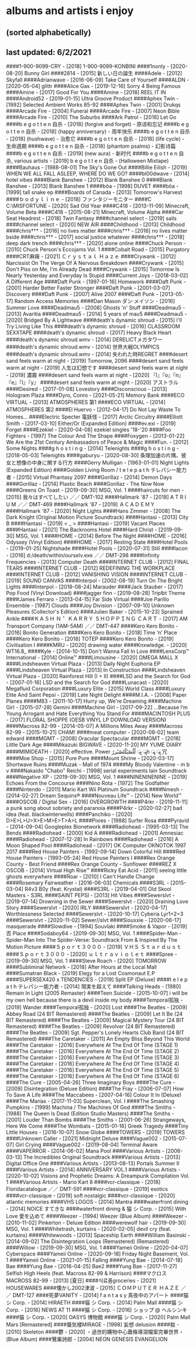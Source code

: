 # albums and artists i enjoy
## (sorted alphabetically)
## last updated: 6/2/2021
####1-900-9099-CRY - [2018] 1-900-9099-KONBINI
####1nonly - [2020-08-20] Bunny Girl
####2814 - [2015] 新しい日の誕生
####Adele - [2012] Skyfall
####Adrianwave - [2016-06-09] Take Care of Yourself
####ALDN - [2020-05-04] glittr
####Alice Gas - [2019-12-16] Sorry 4 Being Famous
####Amine - [2017] Good For You
####Amine - [2018] REEL IT IN
####Android52 - [2019-01-15] Ultra Groove Product
####Aphex Twin - [1992] Selected Ambient Works 85-92
####Aphex Twin - [2001] Drukqs
####Arcade Fire - [2004] Funeral
####Arcade Fire - [2007] Neon Bible
####Arcade Fire - [2010] The Suburbs
####Ark Patrol - [2016] Let Go
####b e g o t t e n 自杀 - [2018] (forgive and forget) - 原谅和忘记
####b e g o t t e n 自杀 - [2018] (happy anniversary) -  周年快乐
####b e g o t t e n 自杀 - [2018] (hushwave) - 治愈它
####b e g o t t e n 自杀 - [2018] (life cycle) - 生命週期
####b e g o t t e n 自杀 - [2018] (phantom psalms) - 幻影诗篇
####b e g o t t e n 自杀 - [2019] (new aura) - 新时代
####b e g o t t e n 自杀, various artists - [2019] b e g o t t e n 自杀 - (Halloween Mixtape)
####Bauhaus - [1988-08-01] The Sky's Gone Out
####Billie Eilish - [2019] WHEN WE ALL FALL ASLEEP, WHERE DO WE GO?
####bl00dwave - [2014] hotel vibes
####Blank Banshee - [2012] Blank Banshee 0
####Blank Banshee - [2013] Blank Banshee 1
####bôa - [1998] DUVET
####bôa - [1999] tall snake ep
####Boards of Canada - [2013] Tomorrow's Harvest
####ｂｏｄｙｌｉｎｅ - [2018] ファンタジーモニター
####C C:\MISFORTUNE - [2020] Sad Old Year
####C418 - [2013-11-09] Minecraft, Volume Beta
####C418 - [2015-08-21] Minecraft, Volume Alpha
####Car Seat Headrest - [2018] Twin Fantasy
####channel select - [2019] sails
####channel select - [2020] NEW AIR
####Childhood - [2013] Childhood
####chris††† - [2016] no lives matter
####chris††† - [2016] no lives matter bside
####chris††† - [2017] social justice whatever
####chris††† - [2018] deep dark trench
####chris††† - [2020] alone online
####Chuck Person - [2010] Chuck Person's Eccojams Vol. 1 
####Cobalt Road - [2015] Purgatory
####CRT麻痺 - [2021] Ｃｒｙｓｔａｌ Ｈａｚｅ
####Crywank - [2012] Narcissist On The Verge Of A Nervous Breakdown
####Crywank - [2015] Don't Piss on Me, I'm Already Dead
####Crywank - [2015] Tomorrow Is Nearly Yesterday and Everyday Is Stupid
####Current Joys - [2018-03-02] A Different Age
####Daft Punk - [1997-01-16] Homework
####Daft Punk - [2001] Harder Better Faster Stronger
####Daft Punk - [2001-03-07] Discovery
####Daft Punk - [2007] Alive 2007
####Daft Punk - [2013-05-17] Random Access Memories
####Dan Mason ダン·メイソン - [2016] Summer Love
####Deadmau5 - [2008] Ghosts 'n' Stuff
####Deadmau5 - [2013] Avaritia
####Deadmau5 - [2014] 5 years of mau5
####Deadmau5 - [2020] Bridged By A Lightwave
####death's dynamic shroud - [2015] I'll Try Living Like This
####death's dynamic shroud - [2016] CLASSROOM SEXXTAPE
####death's dynamic shroud - [2017] Heavy Black Heart
####death's dynamic shroud.wmv - [2014] DERELICTメガタワー
####death's dynamic shroud.wmv - [2014] 世界大戦OLYMPICS
####death's dynamic shroud.wmv - [2014] 失われた時REGRET
####desert sand feels warm at night - [2019] Tomorrow, 2096
####desert sand feels warm at night - [2019] 人生は幻想です
####desert sand feels warm at night - [2019] 濃霧
####desert sand feels warm at night - [2020] 『l』『o』『n』『e』『l』『y』
####desert sand feels warm at night - [2020] アストラル
####Desired - [2017-01-08] Lovestory
####Disconscious - [2013] Hologram Plaza
####Dyro, Conro - [2021-05-21] Memory Bank
####ECO VIRTUAL - [2013] ATMOSPHERES 第1
####ECO VIRTUAL - [2014] ATMOSPHERES 第2
####El Huervo - [2012-04-17] Do Not Lay Waste To Homes...
####Electric Specter 電妖怪 - [2017] Arctic Circuitry
####Elliott Smith - [2017-03-10] Either/Or (Expanded Edition)
####ev.exi - [2019] Forget
####Ezekiel - [2020-04-08] ezekiel singles '18-'20
####Foo Fighters - [1997] The Colour And The Shape
####Foxygen - [2013-01-22] We Are the 21st Century Ambassadors of Peace & Magic
####Fun. - [2012] Some Nights
####g h o s t i n g - [2014] Telenights
####g h o s t i n g - [2018-05-03] Telenights
####gaburyu - [2020-08-30] 条理加速の片隅、彼女と想像の中身に関する行方
####Gerry Mulligan - [1963-01-01] Night Lights (Expanded Edition)
####Golden Living Room / t e l e p a t h テレパシー能力者 - [2015] Virtual Phantasy 2097
####Gorillaz - [2014] Demon Days
####Gorillaz - [2014] Plastic Beach
####Gorillaz - The Now Now
####Greens On Toast - [2019-09-30] MSG, Vol. 1
####haircuts for men - [2015] 我々はすべてしたい ／／ DMT-102
####Hallmark '87 - [2018] A T R I U M ／／ DMT-469
####Hallmark '87 - [2019] ＡＣＡＤＥＭＹ
####Hallmark '87 - [2020] Night Lights
####Hans Zimmer - [2008] The Dark Knight (Original Motion Picture Soundtrack)
####Hantasi - [2013] City B
####Hantasi - [2019] < _ >
####Hantasi - [2019] Vacant Places
####Hantasi - [2021] The Backrooms Hotel
####Hard Christ - [2019-09-30] MSG, Vol. 1
####HOME - [2014] Before The Night
####HOME - [2016] Odyssey (Vinyl Edition)
####HOME - [2017] Resting State
####Hotel Pools - [2019-01-25] Nightshade
####Hotel Pools - [2020-07-31] Still
####Iacon - [2016] d​:​/​death​/​within​/​ourselv​.​exe ／／ DMT​​​-​​​298
####Infinity Frequencies - [2013] Computer Death
####INTERNET CLUB - [2012] FINAL TEARS
####INTERNET CLUB - [2012] REDEFINING THE WORKPLACE
####INTERNET CLUB - [2012] VANISHING VISION
####INTERNET CLUB - [2019] SOUND CANVAS
####Interpol - [2002-08-19] Turn On The Bright Lights
####Interpol - [2018-08-24] Marauder
####Jack Stauber - [2017] Pop Food (Vinyl Download)
####jagger finn - [2019-08-28] Triplbt Theme
####James Ferraro - [2013-04-15] Far Side Virtual
####Joe Parillo Ensemble - [1987] Clouds
####Joy Division - [2007-09-10] Unknown Pleasures (Collector's Edition)
####Julien Baker - [2015-10-23] Sprained Ankle
####ＫＡＳＨ Ｎ＇ ＫＡＲＲＹ ＳＨＯＰＰＩＮＧ ＣＡＲＴ - [2017] AM Transport Company (1AM-5AM) ／／ DMT​-​447
####Kero Kero Bonito - [2016] Bonito Generation
####Kero Kero Bonito - [2018] Time ‘n’ Place
####Kero Kero Bonito - [2018] TOTEP
####Kero Kero Bonito - [2019] Civilisation I
####KMRU - [2020] drawing water
####Knxwledge. - [2020] WT16.8_
####Kyle - [2014-10-15] Don't Wanna Fall In Love
####LensCorp™ International - [2014] Online™
####Limousine - [2020] ΩMEGA MALL X
####Lindsheaven Virtual Plaza - [2013] Daily Night Euphoria EP
####Lindsheaven Virtual Plaza - [2013] In Construction
####Lindsheaven Virtual Plaza - [2020] Rainforest Hill (I + II)
####LSD and the Search for God - [2007-01-16] LSD and the Search for God
####Lunacast - [2020] Megafluid Corporation
####Luxury Elite - [2015] World Class
####Luxury Elite And Saint Pepsi - [2019] Late Night Delight
####M.I.A. - [2008] Paper Planes
####M83 - [2011-10-17] Hurry up, We're Dreaming
####Machine Girl - [2015-07-28] Gemini
####Machine Girl - [2017-09-22] …Because I’m Young Arrogant and Hate Everything You Stand For
####MACINTOSH PLUS - [2017] FLORAL SHOPPE (OESB VINYL LP DOWNLOAD VERSION)
####Macross 82-99 - [2014-05-07] A Millions Miles Away
####Macross 82-99 - [2015-10-21] CHAM!
####meat computer - [2020-08-02] team edward
####MGMT - [2008] Oracular Spectacular
####MGMT - [2018] Little Dark Age
####Mikazuki BIGWAVE - [2020-11-20] MY YUME DIARY
####MIMIDEATH - [2020] effective.  Power لُلُصّبُلُلصّبُررً ॣ ॣh ॣ ॣ 冗
####Moe Shop - [2015] Pure Pure
####Mount Shrine - [2020-03-17] Shortwave Ruins
####Muzak - Mall of 1974
####My Bloody Valentine - m b v
####Nakaido "Chabo" Reichi - [1998] serial experiments lain Soundtrack
####Negative XP - [2019-09-30] MSG, Vol. 1
####NINENINENINE - [2019] Echoes From the Concourse
####Nino Rota - [1972] The Godfather
####Nintendo - [2011] Mario Kart Wii Platinum Soundtrack
####Nmesh - [2014-02-27] Dream Sequins®
####Nouveau Life™ - [2014] New World™
####OSCOB / Digital Sex - [2016] OVERGROWTH
####P4rkr - [2019-11-11] a punk song about sobriety and paranoia
####P4rkr - [2020-02-27] bad idea (feat. blackwinterwells)
####Panchiko - [2020] D>E>L>U>X>E>M>E>T>A>L
####Pixies - [1988] Surfer Rosa
####Pyravid - [2014-09-04] Googleplex Bionetwork
####Radiohead - [1995-03-13] The Bends
####Radiohead - [2000] Kid A
####Radiohead - [2001] Amnesiac
####Radiohead - [2007-12-28] In Rainbows
####Radiohead - [2016] A Moon Shaped Pool
####Radiohead - [2017] OK Computer OKNOTOK 1997 2017
####Red House Painters - [1992-09-14] Down Colorful Hill
####Red House Painters - [1993-05-24] Red House Painters I
####Rex Orange County - Best Friend
####Rex Orange County - Sunflower
####REZ X OSCOB - [2014] Virtual High Rise™
####Ricky Eat Acid - [2011] seeing little ghosts everywhere
####Roar - [2010] I Can't Handle Change
####Rosemary Fairweather - [2016-06-03] Chemicals
####S3RL - [2015-03-04] R4v3 B0y (feat. Krystal)
####S3RL - [2019-04-01] Old Skool Masters - S3RL
####SAINT PEPSI - [2013] Hit Vibes
####Sewerslvt - [2019-07-14] Drowning in the Sewer
####Sewerslvt - [2020] Draining Love Story
####Sewerslvt - [2020] IRLY
####Sewerslvt - [2020-04-17] Worthlessness Selected
####Sewerslvt - [2020-10-17] Cyberia Lyr1+2=3
####Sewerslvt - [2020-11-02] Sewer//slvt
####Siouxxie - [2020-06-17] masquerade
####Slowdive - [1994] Souvlaki
####Smoke & Vapor - [2019] 否 Place
####Sodaboy64 - [2019-09-30] MSG, Vol. 1
####Spider-Man - Spider-Man Into The Spider-Verse: Soundtrack From & Inspired By The Motion Picture
####Ｓｐｏｒｔ３０００ - [2019] ＶＨＳ Ｓｔａｒｄｕｓｔ
####Ｓｐｏｒｔ３０００ - [2020] ｕｌｔｒａｖｉｏｌｅｔ
####Spree - [2019-09-30] MSG, Vol. 1
####Steve Roach - [2020] TOMORROW
####Subliminal Network - [2018] After Hours at the Local Mall
####Sumatran Black - [2019] Elegy for a Lost Cosmonaut E.P
####SUPERSEX420 x TENDENCIES - [2019] Split EP (Deluxe)
####t e l e p a t h テレパシー能力者 - [2014] 現実を超えて
####Talking Heads - [1980] Remain In Light {2005 Remaster}
####Teen Suicide - [2015-10-07] i will be my own hell because there is a devil inside my body
####Temporal孤独 - [2019] Wander
####Temporal孤独 - [2020] Lost
####The Beatles - [2009] Abbey Road (24 BIT Remastered)
####The Beatles - [2009] Let It Be (24 BIT Remastered)
####The Beatles - [2009] Magical Mystery Tour (24 BIT Remastered)
####The Beatles - [2009] Revolver (24 BIT Remastered)
####The Beatles - [2009] Sgt. Pepper's Lonely Hearts Club Band (24 BIT Remastered)
####The Caretaker - [2011] An Empty Bliss Beyond This World
####The Caretaker - [2016] Everywhere At The End Of Time (STAGE 1)
####The Caretaker - [2016] Everywhere At The End Of Time (STAGE 2)
####The Caretaker - [2016] Everywhere At The End Of Time (STAGE 3)
####The Caretaker - [2016] Everywhere At The End Of Time (STAGE 4)
####The Caretaker - [2016] Everywhere At The End Of Time (STAGE 5)
####The Caretaker - [2016] Everywhere At The End Of Time (STAGE 6)
####The Cure - [2005-04-26] Three Imaginary Boys
####The Cure - [2009] Disintegration (Deluxe Edition)
####The Fray - [2006-07-07] How To Save A Life
####The Maccabees - [2007-04-16] Colour It In (Deluxe)
####The Marías - [2017-11-03] Superclean, Vol. I
####The Smashing Pumpkins - [1999] Machina / The Machines Of God
####The Smiths - [1988] The Queen Is Dead (Edition Studio Masters)
####The Smiths - [2001] Louder Than Bombs
####The Smiths - [2001-06-26] Strangeways, Here We Come
####The Wombats - [2015-01-16] Greek Tragedy
####Tiny Little Houses - [2016-10-07] Snow Globe
####TOWERS - [2019] TOWERS
####Unknown Caller - [2021] Midnight Deluxe
####Vague002 - [2015-07-07] Girl Crying
####Vague002 - [2019-08-04] Terminal Aware
####VAPERROR - [2014-06-02] Mana Pool
####Various Artists - [2006-03-13] The Incredibles Original Soundtrack
####Various Artists - [2013] Digital Office One
####Various Artists - [2013-08-13] Portals Summer II
####Various Artists - [2014] ANNIVERSARY VOL.1
####Various Artists - [2020-10-02] Visions and Prophetic Dreams: A Dreampunk Compilation Vol. 1
####Various Artists - Mario Kart 8
####vcr-classique - [2018] Floridacatalogue ／／ DMT​​-​​591
####vcr-classique - [2019] exotics
####vcr-classique - [2019] soft nostalgic
####vcr-classique - [2020] atlantic memories
####VHS LOGOS - [2014] Mantra
####waterfront dining - [2014] NOICE すてきな
####waterfront dining & 猫 シ Corp. - [2015] With Love 愛を込めて
####Weezer - [1994] Weezer (Blue Album)
####Weezer - [2010-11-02] Pinkerton - Deluxe Edition
####werewolf hair - [2019-09-30] MSG, Vol. 1
####Whitetrash, kurtains - [2020-02-05] devil cry (feat. kurtains)
####Whitewoods - [2013] Spaceship Earth
####William Basinski - [2014-09-02] The Disintegration Loops (Remastered) (Remastered)
####Willow - [2019-09-30] MSG, Vol. 1
####Yameii Online - [2020-04-07] Cyberspace
####Yameii Online - [2020-09-18] Friday Night Basement, Vol. 1
####Yameii Online - [2021-01-15] Falling
####Yung Bae - [2014-07-18] Bae
####Yung Bae - [2016-04-25] Bae2
####Yung Bae - [2017-11-27] Selfish High Heels (feat. Macross 82-99 & Harrison)
####マクロスMACROSS 82-99 - [2013] [夏日]
####식료품groceries - [2021] HOUSEWARES
####懐かし2002津波 - [2015] ﻿ＣＯＭＰＵＴＥＲ  ＨＡＺＥ ／／ DMT-127
####死夢VANITY - [2014] f a n t a s y 真夜中のアパート
####猫 シ Corp. - [2014] HIRAETH
####猫 シ Corp. - [2014] Palm Mall
####猫 シ Corp. - [2016] NEWS AT 11
####猫 シ Corp. - [2016] ショップ @ ヘルシンキ
####猫 シ Corp. - [2020] OASYS 博物館
####猫 シ Corp. - [2020] Palm Mall Mars [Remastered]
####蜃気楼MIRAGE - [1998] 妄想 delusion
####骷 - [2010] Skeleton
####鬱 - [2020] ・過世的購物中心蕭條導瀉檔案完畢世界・  (Blue Album)
####鷺巣詩郎 - [2004] NEON GENESIS EVANGELION
